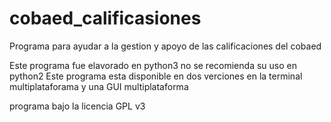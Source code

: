 cobaed_calificasiones
=====================

Programa para ayudar a la gestion y apoyo de las calificaciones del cobaed

Este programa fue elavorado en python3 no se recomienda su uso en python2
Este programa esta disponible en dos verciones en la terminal multiplataforama y una GUI multiplataforma

programa bajo la licencia GPL v3
